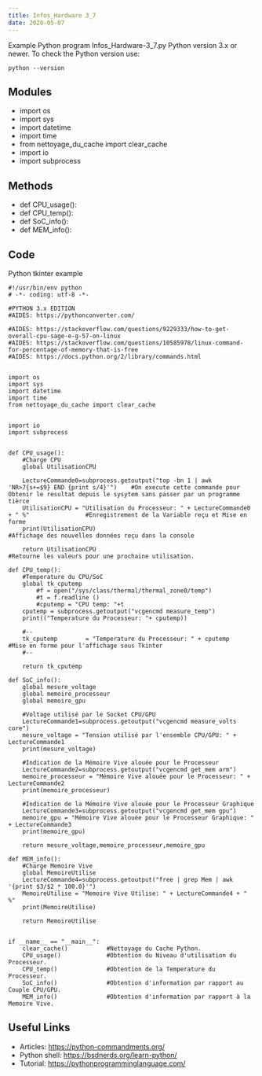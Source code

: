 ```yaml
---
title: Infos_Hardware 3_7
date: 2020-05-07
---
```

Example Python program Infos_Hardware-3_7.py
Python version 3.x or newer.
To check the Python version use:

    python --version

## Modules

* import os
* import sys
* import datetime
* import time
* from nettoyage_du_cache import clear_cache
* import io
* import subprocess

## Methods

* def CPU_usage():
* def CPU_temp():
* def SoC_info():
* def MEM_info():

## Code

Python tkinter example

    #!/usr/bin/env python
    # -*- coding: utf-8 -*-
    
    #PYTHON 3.x EDITION
    #AIDES: https://pythonconverter.com/
    
    #AIDES: https://stackoverflow.com/questions/9229333/how-to-get-overall-cpu-sage-e-g-57-on-linux
    #AIDES: https://stackoverflow.com/questions/10585978/linux-command-for-percentage-of-memory-that-is-free
    #AIDES: https://docs.python.org/2/library/commands.html
    
    
    import os
    import sys
    import datetime
    import time
    from nettoyage_du_cache import clear_cache
    
    
    import io
    import subprocess
    
    
    def CPU_usage():
        #Charge CPU
        global UtilisationCPU
    
        LectureCommande0=subprocess.getoutput("top -bn 1 | awk 'NR>7{s+=$9} END {print s/4}'")    #On execute cette commande pour Obtenir le resultat depuis le sysytem sans passer par un programme tièrce
        UtilisationCPU = "Utilisation du Processeur: " + LectureCommande0 + " %"                #Enregistrement de la Variable reçu et Mise en forme
        print(UtilisationCPU)                                                                   #Affichage des nouvelles données reçu dans la console
    
        return UtilisationCPU                                                       #Retourne les valeurs pour une prochaine utilisation.
    
    def CPU_temp():
        #Temperature du CPU/SoC
        global tk_cputemp
            #f = open("/sys/class/thermal/thermal_zone0/temp")
            #t = f.readline ()
            #cputemp = "CPU temp: "+t
        cputemp = subprocess.getoutput("vcgencmd measure_temp")
        print(("Temperature du Processeur: "+ cputemp))
    
        #--
        tk_cputemp        = "Temperature du Processeur: " + cputemp                             #Mise en forme pour l'affichage sous Tkinter
        #--
    
        return tk_cputemp 
    
    def SoC_info():
        global mesure_voltage
        global memoire_processeur
        global memoire_gpu
    
        #Voltage utilisé par le Socket CPU/GPU
        LectureCommande1=subprocess.getoutput("vcgencmd measure_volts core")
        mesure_voltage = "Tension utilisé par l'ensemble CPU/GPU: " + LectureCommande1 
        print(mesure_voltage)
    
        #Indication de la Mémoire Vive alouée pour le Processeur
        LectureCommande2=subprocess.getoutput("vcgencmd get_mem arm")
        memoire_processeur = "Mémoire Vive alouée pour le Processeur: " + LectureCommande2 
        print(memoire_processeur)
    
        #Indication de la Mémoire Vive alouée pour le Processeur Graphique
        LectureCommande3=subprocess.getoutput("vcgencmd get_mem gpu")
        memoire_gpu = "Mémoire Vive alouée pour le Processeur Graphique: " + LectureCommande3 
        print(memoire_gpu)
    
        return mesure_voltage,memoire_processeur,memoire_gpu   
    
    def MEM_info():
        #Charge Memoire Vive
        global MemoireUtilise
        LectureCommande4=subprocess.getoutput("free | grep Mem | awk '{print $3/$2 * 100.0}'")
        MemoireUtilise = "Memoire Vive Utilise: " + LectureCommande4 + " %"
        print(MemoireUtilise)
    
        return MemoireUtilise
    
    
    if __name__ == "__main__":
        clear_cache()           #Nettoyage du Cache Python.
        CPU_usage()             #Obtention du Niveau d'utilisation du Processeur.
        CPU_temp()              #Obtention de la Temperature du Processeur.
        SoC_info()              #Obtention d'information par rapport au Couple CPU/GPU.
        MEM_info()              #Obtention d'information par rapport à la Memoire Vive.
    

## Useful Links

- Articles: https://python-commandments.org/
- Python shell: https://bsdnerds.org/learn-python/
- Tutorial: https://pythonprogramminglanguage.com/
